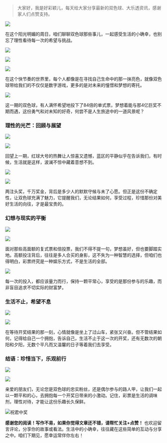 > 大家好，我是好彩颖儿，每天给大家分享最新的双色球、大乐透资讯，感谢家人们点赞支持。

![](https://cdn.jsdelivr.net/gh/wangwenjie1314/PicCDN/2024-6-20/1718847632947-image.png)


在这个阳光明媚的周日，咱们聊聊双色球那些事儿，一起感受生活的小确幸，也别忘了理性看待每一次的希望与挑战。


![](https://cdn.jsdelivr.net/gh/wangwenjie1314/PicCDN/2024-7-7/1720340332705-image.png)


![](https://cdn.jsdelivr.net/gh/wangwenjie1314/PicCDN/2024-7-7/1720340338896-image.png)


![](https://cdn.jsdelivr.net/gh/wangwenjie1314/PicCDN/2024-7-7/1720340345157-image.png)


在这个快节奏的世界里，每个人都像是在寻找自己生命中的那一抹亮色，就像双色球带给我们的不仅仅是数字游戏，更多的是对未来的憧憬和梦想的寄托。


![](https://cdn.jsdelivr.net/gh/wangwenjie1314/PicCDN/2024-7-7/1720340351447-image.png)




这一期的双色球，有人满怀希望地投下了84倍的单式票，梦想着能与那4亿巨奖不期而遇，这份勇气和对未知的好奇，何尝不是人生旅途中的一道风景呢？

### 理性的光芒：回顾与展望
![](https://cdn.jsdelivr.net/gh/wangwenjie1314/PicCDN/2024-7-7/1720340367097-image.png)


![](https://cdn.jsdelivr.net/gh/wangwenjie1314/PicCDN/2024-7-7/1720340374319-image.png)




回望上一期，红球大号的热舞让人惊喜又遗憾，蓝区的平静似乎在告诉我们，有时候，生活就是这样，波澜不惊中藏着意想不到。


![](https://cdn.jsdelivr.net/gh/wangwenjie1314/PicCDN/2024-7-7/1720340386149-image.png)


![](https://cdn.jsdelivr.net/gh/wangwenjie1314/PicCDN/2024-7-7/1720340392121-image.png)

两注头奖，千万奖金，背后是多少人的默默守候与未了心愿。但正是这份不确定性，让双色球充满了魅力，它提醒我们，无论结果如何，享受过程，珍惜那份对美好生活的向往，才是最宝贵的。

### 幻想与现实的平衡

![](https://cdn.jsdelivr.net/gh/wangwenjie1314/PicCDN/2024-7-7/1720340379788-image.png)

![](https://cdn.jsdelivr.net/gh/wangwenjie1314/PicCDN/2024-7-7/1720340398264-image.png)


面对那些高面额的复式票和倍投票，我们不得不提一句，梦想虽好，但也要脚踏实地。高额投注背后，往往是多人合买的身影，这不失为一种智慧的选择，但咱们也得明白，彩票终究是一种娱乐方式，不是生活的全部。


![](https://cdn.jsdelivr.net/gh/wangwenjie1314/PicCDN/2024-7-7/1720340418386-image.png)



每一次的投入，都应该量力而行，保持一颗平常心，享受的是那份参与的乐趣，而非盲目追求不切实际的财富梦。

### 生活不止，希望不息
![](https://cdn.jsdelivr.net/gh/wangwenjie1314/PicCDN/2024-7-7/1720340404336-image.png)


![](https://cdn.jsdelivr.net/gh/wangwenjie1314/PicCDN/2024-7-7/1720340498023-image.png)


在等待开奖结果的那一刻，心情就像是坐上了过山车，紧张又兴奋。但不管结果如何，记得给自己一个拥抱，告诉自己，生活不止于这一次的开奖，还有无数次的朝阳和夕阳，无数个平凡而又温馨的日子等着我们去享受。

### 结语：珍惜当下，乐观前行

![](https://cdn.jsdelivr.net/gh/wangwenjie1314/PicCDN/2024-7-7/1720340506060-image.png)

![](https://cdn.jsdelivr.net/gh/wangwenjie1314/PicCDN/2024-7-7/1720340513317-image.png)


亲爱的朋友们，无论您是双色球的忠实粉丝，还是偶尔参与的路人甲，让我们一起以一颗平和的心，去拥抱每一个开奖日带来的小激动。记住，彩票是生活的调味剂，理性对待，才能让这份乐趣长久保鲜。


![祝君中奖](https://cdn.jsdelivr.net/gh/wangwenjie1314/PicCDN/2024-7-7/1720340530666-image.png)


**感谢您的阅读！写作不易，如果你觉得文章还不错，请帮忙关注+点赞！** 也欢迎留言评论，分享你的故事或看法。生活中的小确幸，往往藏在这些简单的互动与分享之中。咱们下期见，愿幸运常伴你左右！